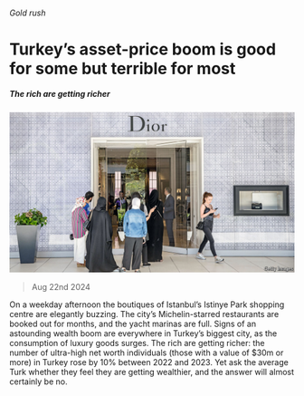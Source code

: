 ###### Gold rush

# Turkey’s asset-price boom is good for some but terrible for most 

##### The rich are getting richer 

![image](images/20240824_EUP006.jpg) 

> Aug 22nd 2024 

On a weekday afternoon the boutiques of Istanbul’s Istinye Park shopping centre are elegantly buzzing. The city’s Michelin-starred restaurants are booked out for months, and the yacht marinas are full. Signs of an astounding wealth boom are everywhere in Turkey’s biggest city, as the consumption of luxury goods surges. The rich are getting richer: the number of ultra-high net worth individuals (those with a value of $30m or more) in Turkey rose by 10% between 2022 and 2023. Yet ask the average Turk whether they feel they are getting wealthier, and the answer will almost certainly be no. 

